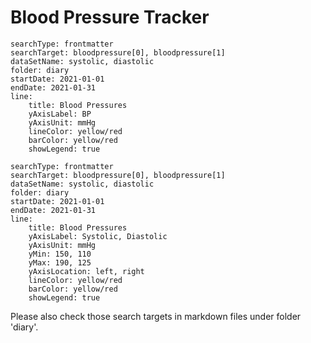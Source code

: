 

# Blood Pressure Tracker

``` tracker
searchType: frontmatter
searchTarget: bloodpressure[0], bloodpressure[1]
dataSetName: systolic, diastolic
folder: diary
startDate: 2021-01-01
endDate: 2021-01-31
line:
    title: Blood Pressures
    yAxisLabel: BP
    yAxisUnit: mmHg
    lineColor: yellow/red
	barColor: yellow/red
	showLegend: true
```


``` tracker
searchType: frontmatter
searchTarget: bloodpressure[0], bloodpressure[1]
dataSetName: systolic, diastolic
folder: diary
startDate: 2021-01-01
endDate: 2021-01-31
line:
    title: Blood Pressures
    yAxisLabel: Systolic, Diastolic
    yAxisUnit: mmHg
	yMin: 150, 110
	yMax: 190, 125
	yAxisLocation: left, right
    lineColor: yellow/red
	barColor: yellow/red
	showLegend: true
```

Please also check those search targets in markdown files under folder 'diary'.